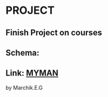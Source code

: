 # PROJECT
## Finish Project on courses

## Schema:




## Link: [MYMAN](https://myman.sourceforge.io/)

by Marchik.E.G
